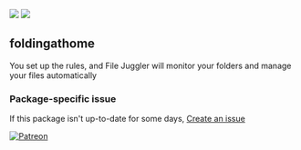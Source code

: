 [![](https://img.shields.io/chocolatey/v/filejuggler?color=green&label=filejuggler)](https://chocolatey.org/packages/filejuggler) [![](https://img.shields.io/chocolatey/dt/filejuggler)](https://chocolatey.org/packages/filejuggler)

## foldingathome
You set up the rules, and File Juggler will monitor your folders and manage your files automatically

### Package-specific issue
If this package isn't up-to-date for some days, [Create an issue](https://github.com/tunisiano187/Chocolatey-packages/issues/new/choose)

[![Patreon](https://cdn.jsdelivr.net/gh/tunisiano187/Chocolatey-packages@d15c4e19c709e7148588d4523ffc6dd3cd3c7e5e/icons/patreon.png)](https://www.patreon.com/bePatron?u=39585820)